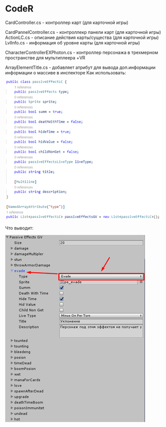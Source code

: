 # CodeR

CardController.cs - контроллер карт (для карточной игры)

CardPannelController.cs - контроллекр панели карт (для карточной игры)
ActionLC.cs - описание действия карты/существа (для карточной игры)
LvlInfo.cs - информация об уровне карты (для карточной игры)

CharacterControllerEXPhoton.cs - контроллер персонажа в трехмерном пространстве для мультиплеера +VR

ArrayElementTitle.cs - добавляет атрибут для вывода доп.информации информации о массиве в инспекторе
Как использовать:

![alt text](https://raw.githubusercontent.com/lSirFOXl/CodeR/master/Img/Screenshot_1.png)

Что выводит:

![alt text](https://raw.githubusercontent.com/lSirFOXl/CodeR/master/Img/Screenshot_2.png)
